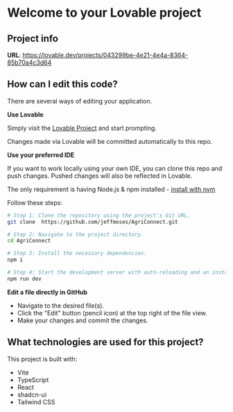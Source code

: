 # Welcome to your Lovable project

## Project info

**URL**: https://lovable.dev/projects/043299be-4e21-4e4a-8364-85b70a4c3d64

## How can I edit this code?

There are several ways of editing your application.

**Use Lovable**

Simply visit the [Lovable Project](https://lovable.dev/projects/043299be-4e21-4e4a-8364-85b70a4c3d64) and start prompting.

Changes made via Lovable will be committed automatically to this repo.

**Use your preferred IDE**

If you want to work locally using your own IDE, you can clone this repo and push changes. Pushed changes will also be reflected in Lovable.

The only requirement is having Node.js & npm installed - [install with nvm](https://github.com/nvm-sh/nvm#installing-and-updating)

Follow these steps:

```sh
# Step 1: Clone the repository using the project's Git URL.
git clone  https://github.com/jeffmoses/AgriConnect.git

# Step 2: Navigate to the project directory.
cd AgriConnect

# Step 3: Install the necessary dependencies.
npm i

# Step 4: Start the development server with auto-reloading and an instant preview.
npm run dev
```

**Edit a file directly in GitHub**

- Navigate to the desired file(s).
- Click the "Edit" button (pencil icon) at the top right of the file view.
- Make your changes and commit the changes.


## What technologies are used for this project?

This project is built with:

- Vite
- TypeScript
- React
- shadcn-ui
- Tailwind CSS


